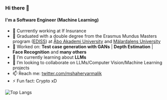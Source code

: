 ### Hi there 👋

#### I'm a Software Engineer (Machine Learning)

- 💼 Currrently working at If Insurance
- 🏢 Graduated with a double degree from the Erasmus Mundus Masters program ([EDISS](https://www.master-ediss.eu/)) at [Åbo Akademi University](https://www.abo.fi/en/) and [Mälardalens University](https://www.mdu.se/)
- 🔭 Worked on: **Test case generation with GANs** | **Depth Estimation** | **Face Recognition** and **many others**
- 🌱 I’m currently learning about **LLMs**
- 👯 I’m looking to collaborate on LLMs/Computer Vision/Machine Learning projects
- 📫 Reach me: [twitter.com/mshaheryarmalik](https://twitter.com/mshaheryarmalik)
- ⚡ Fun fact: Crypto xD

![Top Langs](https://github-readme-stats.vercel.app/api/top-langs/?username=mshaheryarmalik)
